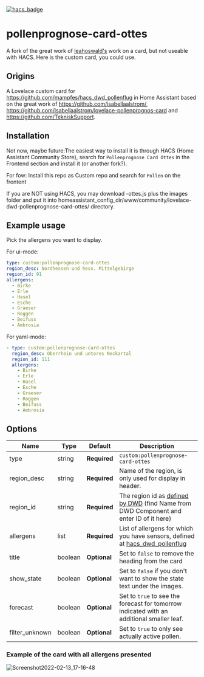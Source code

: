 [![hacs_badge](https://img.shields.io/badge/HACS-Custom-41BDF5.svg)](https://github.com/hacs/integration)

# pollenprognose-card-ottes

A fork of the great work of [leahoswald's](https://github.com/leahoswald/) work on a card, but not useable with HACS. Here is the custom card, you could use.

## Origins

A Lovelace custom card for https://github.com/mampfes/hacs_dwd_pollenflug in Home Assistant based on the great work of https://github.com/isabellaalstrom/, https://github.com/isabellaalstrom/lovelace-pollenprognos-card and https://github.com/TekniskSupport.

## Installation

Not now, maybe future:The easiest way to install it is through HACS (Home Assistant Community Store), search for `Pollenprognose Card Ottes` in the Frontend section and install it (or another fork?).

For fow: Install this repo as Custom repo and search for `Pollen` on the frontent

If you are NOT using HACS, you may download -ottes.js plus the images folder and put it into homeassistant_config_dir/www/community/lovelace-dwd-pollenprognose-card-ottes/ directory.

## Example usage
Pick the allergens you want to display.

For ui-mode:
```yaml
type: custom:pollenprognose-card-ottes
region_desc: Nordhessen und hess. Mittelgebirge
region_id: 91
allergens:
  - Birke
  - Erle
  - Hasel
  - Esche
  - Graeser
  - Roggen
  - Beifuss
  - Ambrosia
```

For yaml-mode:
```yaml
- type: custom:pollenprognose-card-ottes
  region_desc: Oberrhein und unteres Neckartal
  region_id: 111
  allergens:
    - Birke
    - Erle
    - Hasel
    - Esche
    - Graeser
    - Roggen
    - Beifuss
    - Ambrosia
```

## Options

| Name | Type | Default | Description
| ---- | ---- | ------- | -----------
| type | string | **Required** | `custom:pollenprognose-card-ottes`
| region_desc | string | **Required** | Name of the region, is only used for display in header.
| region_id | string | **Required** | The region id as [defined by DWD](https://opendata.dwd.de/climate_environment/health/alerts/Beschreibung_pollen_s31fg.pdf) (find Name from DWD Component and enter ID of it here)
| allergens | list | **Required** | List of allergens for which you have sensors, defined at [hacs_dwd_pollenflug](https://github.com/mampfes/hacs_dwd_pollenflug)
| title | boolean | **Optional** | Set to `false` to remove the heading from the card
| show_state | boolean | **Optional** | Set to `false` if you don't want to show the state text under the images.
| forecast | boolean | **Optional** | Set to `true` to see the forecast for tomorrow indicated with an additional smaller leaf.
| filter_unknown | boolean | **Optional** | Set to `true` to only see actually active pollen.

### Example of the card with all allergens presented
![Screenshot2022-02-13_17-16-48](https://user-images.githubusercontent.com/1292551/153762269-214888ae-d2bb-445b-a90a-f4336cd303e1.png)
